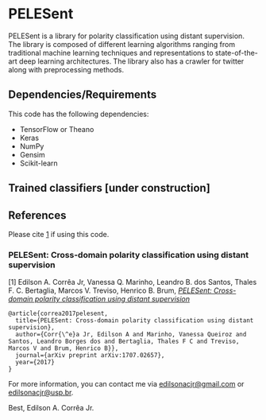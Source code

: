 # PELESent

PELESent is a library for polarity classification using distant supervision. The library is composed of different learning algorithms ranging from traditional machine learning techniques and representations to state-of-the-art deep learning architectures. The library also has a crawler for twitter along with preprocessing methods.

## Dependencies/Requirements

This code has the following dependencies:

- TensorFlow or Theano
- Keras
- NumPy
- Gensim
- Scikit-learn

## Trained classifiers [under construction]

## References

Please cite [1](#pelesent-cross-domain-polarity-classification-using-distant-supervision) if using this code.

### PELESent: Cross-domain polarity classification using distant supervision

[1] Edilson A. Corrêa Jr, Vanessa Q. Marinho, Leandro B. dos Santos, Thales F. C. Bertaglia, Marcos V. Treviso, Henrico B. Brum, [*PELESent: Cross-domain polarity classification using distant supervision*](https://arxiv.org/abs/1707.02657)

```
@article{correa2017pelesent,
  title={PELESent: Cross-domain polarity classification using distant supervision},
  author={Corr{\^e}a Jr, Edilson A and Marinho, Vanessa Queiroz and Santos, Leandro Borges dos and Bertaglia, Thales F C and Treviso, Marcos V and Brum, Henrico B}},
  journal={arXiv preprint arXiv:1707.02657},
  year={2017}
}
```


For more information, you can contact me via edilsonacjr@gmail.com or edilsonacjr@usp.br.


Best, Edilson A. Corrêa Jr.
